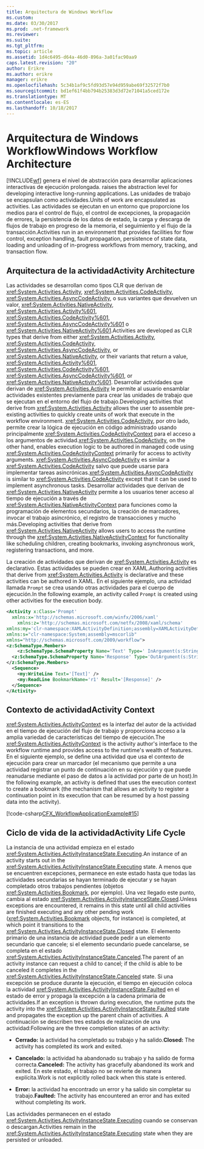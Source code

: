 ```yaml
---
title: Arquitectura de Windows Workflow
ms.custom: 
ms.date: 03/30/2017
ms.prod: .net-framework
ms.reviewer: 
ms.suite: 
ms.tgt_pltfrm: 
ms.topic: article
ms.assetid: 1d4c6495-d64a-46d0-896a-3a01fac90aa9
caps.latest.revision: "20"
author: Erikre
ms.author: erikre
manager: erikre
ms.openlocfilehash: 5c34b1af9c5fd93d57e94d959abe69f32572f7b0
ms.sourcegitcommit: bd1ef61f4bb794b25383d3d72e71041a5ced172e
ms.translationtype: MT
ms.contentlocale: es-ES
ms.lasthandoff: 10/18/2017
---
```

# <a name="windows-workflow-architecture"></a><span data-ttu-id="991d3-102">Arquitectura de Windows Workflow</span><span class="sxs-lookup"><span data-stu-id="991d3-102">Windows Workflow Architecture</span></span>
[!INCLUDE[wf](../../../includes/wf-md.md)]<span data-ttu-id="991d3-103"> genera el nivel de abstracción para desarrollar aplicaciones interactivas de ejecución prolongada.</span><span class="sxs-lookup"><span data-stu-id="991d3-103"> raises the abstraction level for developing interactive long-running applications.</span></span> <span data-ttu-id="991d3-104">Las unidades de trabajo se encapsulan como actividades.</span><span class="sxs-lookup"><span data-stu-id="991d3-104">Units of work are encapsulated as activities.</span></span> <span data-ttu-id="991d3-105">Las actividades se ejecutan en un entorno que proporcione los medios para el control de flujo, el control de excepciones, la propagación de errores, la persistencia de los datos de estado, la carga y descarga de flujos de trabajo en progreso de la memoria, el seguimiento y el flujo de la transacción.</span><span class="sxs-lookup"><span data-stu-id="991d3-105">Activities run in an environment that provides facilities for flow control, exception handling, fault propagation, persistence of state data, loading and unloading of in-progress workflows from memory, tracking, and transaction flow.</span></span>  
  
## <a name="activity-architecture"></a><span data-ttu-id="991d3-106">Arquitectura de la actividad</span><span class="sxs-lookup"><span data-stu-id="991d3-106">Activity Architecture</span></span>  
 <span data-ttu-id="991d3-107">Las actividades se desarrollan como tipos CLR que derivan de <xref:System.Activities.Activity>, <xref:System.Activities.CodeActivity>, <xref:System.Activities.AsyncCodeActivity>, o sus variantes que devuelven un valor, <xref:System.Activities.NativeActivity>, <xref:System.Activities.Activity%601>, <xref:System.Activities.CodeActivity%601>, <xref:System.Activities.AsyncCodeActivity%601> o <xref:System.Activities.NativeActivity%601>.</span><span class="sxs-lookup"><span data-stu-id="991d3-107">Activities are developed as CLR types that derive from either <xref:System.Activities.Activity>, <xref:System.Activities.CodeActivity>, <xref:System.Activities.AsyncCodeActivity>, or <xref:System.Activities.NativeActivity>, or their variants that return a value, <xref:System.Activities.Activity%601>, <xref:System.Activities.CodeActivity%601>, <xref:System.Activities.AsyncCodeActivity%601>, or <xref:System.Activities.NativeActivity%601>.</span></span> <span data-ttu-id="991d3-108">Desarrollar actividades que derivan de <xref:System.Activities.Activity> le permite al usuario ensamblar actividades existentes previamente para crear las unidades de trabajo que se ejecutan en el entorno del flujo de trabajo.</span><span class="sxs-lookup"><span data-stu-id="991d3-108">Developing activities that derive from <xref:System.Activities.Activity> allows the user to assemble pre-existing activities to quickly create units of work that execute in the workflow environment.</span></span> <span data-ttu-id="991d3-109"><xref:System.Activities.CodeActivity>, por otro lado, permite crear la lógica de ejecución en código administrado usando principalmente <xref:System.Activities.CodeActivityContext> para el acceso a los argumentos de actividad.</span><span class="sxs-lookup"><span data-stu-id="991d3-109"><xref:System.Activities.CodeActivity>, on the other hand, enables execution logic to be authored in managed code using <xref:System.Activities.CodeActivityContext> primarily for access to activity arguments.</span></span> <span data-ttu-id="991d3-110"><xref:System.Activities.AsyncCodeActivity> es similar a <xref:System.Activities.CodeActivity> salvo que puede usarse para implementar tareas asincrónicas.</span><span class="sxs-lookup"><span data-stu-id="991d3-110"><xref:System.Activities.AsyncCodeActivity> is similar to <xref:System.Activities.CodeActivity> except that it can be used to implement asynchronous tasks.</span></span> <span data-ttu-id="991d3-111">Desarrollar actividades que derivan de <xref:System.Activities.NativeActivity> permite a los usuarios tener acceso al tiempo de ejecución a través de <xref:System.Activities.NativeActivityContext> para funciones como la programación de elementos secundarios, la creación de marcadores, invocar el trabajo asincrónico, el registro de transacciones y mucho más.</span><span class="sxs-lookup"><span data-stu-id="991d3-111">Developing activities that derive from <xref:System.Activities.NativeActivity> allows users to access the runtime through the <xref:System.Activities.NativeActivityContext> for functionality like scheduling children, creating bookmarks, invoking asynchronous work, registering transactions, and more.</span></span>  
  
 <span data-ttu-id="991d3-112">La creación de actividades que derivan de <xref:System.Activities.Activity> es declarativo. Estas actividades se pueden crear en XAML.</span><span class="sxs-lookup"><span data-stu-id="991d3-112">Authoring activities that derive from <xref:System.Activities.Activity> is declarative and these activities can be authored in XAML.</span></span> <span data-ttu-id="991d3-113">En el siguiente ejemplo, una actividad llamada `Prompt` se crea usando otras actividades para el cuerpo de ejecución.</span><span class="sxs-lookup"><span data-stu-id="991d3-113">In the following example, an activity called `Prompt` is created using other activities for the execution body.</span></span>  
  
```xml  
<Activity x:Class='Prompt'  
  xmlns:x='http://schemas.microsoft.com/winfx/2006/xaml'  
    xmlns:z='http://schemas.microsoft.com/netfx/2008/xaml/schema'  
xmlns:my='clr-namespace:XAMLActivityDefinition;assembly=XAMLActivityDefinition'  
xmlns:s="clr-namespace:System;assembly=mscorlib"  
xmlns="http://schemas.microsoft.com/2009/workflow">  
<z:SchemaType.Members>  
    <z:SchemaType.SchemaProperty Name='Text' Type=' InArgument(s:String)' />  
  <z:SchemaType.SchemaProperty Name='Response' Type='OutArgument(s:String)' />  
</z:SchemaType.Members>  
  <Sequence>  
    <my:WriteLine Text='[Text]' />  
    <my:ReadLine BookmarkName='r1' Result='[Response]' />  
  </Sequence>  
</Activity>  
```  
  
## <a name="activity-context"></a><span data-ttu-id="991d3-114">Contexto de actividad</span><span class="sxs-lookup"><span data-stu-id="991d3-114">Activity Context</span></span>  
 <span data-ttu-id="991d3-115"><xref:System.Activities.ActivityContext> es la interfaz del autor de la actividad en el tiempo de ejecución del flujo de trabajo y proporciona acceso a la amplia variedad de características del tiempo de ejecución.</span><span class="sxs-lookup"><span data-stu-id="991d3-115">The <xref:System.Activities.ActivityContext> is the activity author's interface to the workflow runtime and provides access to the runtime's wealth of features.</span></span> <span data-ttu-id="991d3-116">En el siguiente ejemplo, se define una actividad que usa el contexto de ejecución para crear un marcador (el mecanismo que permite a una actividad registrar un punto de continuación en su ejecución y que puede reanudarse mediante el paso de datos a la actividad por parte de un host).</span><span class="sxs-lookup"><span data-stu-id="991d3-116">In the following example, an activity is defined that uses the execution context to create a bookmark (the mechanism that allows an activity to register a continuation point in its execution that can be resumed by a host passing data into the activity).</span></span>  
  
 [!code-csharp[CFX_WorkflowApplicationExample#15](../../../samples/snippets/csharp/VS_Snippets_CFX/cfx_workflowapplicationexample/cs/program.cs#15)]  
  
## <a name="activity-life-cycle"></a><span data-ttu-id="991d3-117">Ciclo de vida de la actividad</span><span class="sxs-lookup"><span data-stu-id="991d3-117">Activity Life Cycle</span></span>  
 <span data-ttu-id="991d3-118">La instancia de una actividad empieza en el estado <xref:System.Activities.ActivityInstanceState.Executing>.</span><span class="sxs-lookup"><span data-stu-id="991d3-118">An instance of an activity starts out in the <xref:System.Activities.ActivityInstanceState.Executing> state.</span></span> <span data-ttu-id="991d3-119">A menos que se encuentren excepciones, permanece en este estado hasta que todas las actividades secundarias se hayan terminado de ejecutar y se hayan completado otros trabajos pendientes (objetos <xref:System.Activities.Bookmark>, por ejemplo). Una vez llegado este punto, cambia al estado <xref:System.Activities.ActivityInstanceState.Closed>.</span><span class="sxs-lookup"><span data-stu-id="991d3-119">Unless exceptions are encountered, it remains in this state until all child activities are finished executing and any other pending work (<xref:System.Activities.Bookmark> objects, for instance) is completed, at which point it transitions to the <xref:System.Activities.ActivityInstanceState.Closed> state.</span></span> <span data-ttu-id="991d3-120">El elemento primario de una instancia de actividad puede pedir a un elemento secundario que cancele; si el elemento secundario puede cancelarse, se completa en el estado <xref:System.Activities.ActivityInstanceState.Canceled>.</span><span class="sxs-lookup"><span data-stu-id="991d3-120">The parent of an activity instance can request a child to cancel; if the child is able to be canceled it completes in the <xref:System.Activities.ActivityInstanceState.Canceled> state.</span></span> <span data-ttu-id="991d3-121">Si una excepción se produce durante la ejecución, el tiempo en ejecución coloca la actividad <xref:System.Activities.ActivityInstanceState.Faulted> en el estado de error y propaga la excepción a la cadena primaria de actividades.</span><span class="sxs-lookup"><span data-stu-id="991d3-121">If an exception is thrown during execution, the runtime puts the activity into the <xref:System.Activities.ActivityInstanceState.Faulted> state and propagates the exception up the parent chain of activities.</span></span> <span data-ttu-id="991d3-122">A continuación se describen tres estados de realización de una actividad:</span><span class="sxs-lookup"><span data-stu-id="991d3-122">Following are the three completion states of an activity:</span></span>  
  
-   <span data-ttu-id="991d3-123">**Cerrado:** la actividad ha completado su trabajo y ha salido.</span><span class="sxs-lookup"><span data-stu-id="991d3-123">**Closed:** The activity has completed its work and exited.</span></span>  
  
-   <span data-ttu-id="991d3-124">**Cancelado:** la actividad ha abandonado su trabajo y ha salido de forma correcta.</span><span class="sxs-lookup"><span data-stu-id="991d3-124">**Canceled:** The activity has gracefully abandoned its work and exited.</span></span> <span data-ttu-id="991d3-125">En este estado, el trabajo no se revierte de manera explícita.</span><span class="sxs-lookup"><span data-stu-id="991d3-125">Work is not explicitly rolled back when this state is entered.</span></span>  
  
-   <span data-ttu-id="991d3-126">**Error:** la actividad ha encontrado un error y ha salido sin completar su trabajo.</span><span class="sxs-lookup"><span data-stu-id="991d3-126">**Faulted:** The activity has encountered an error and has exited without completing its work.</span></span>  
  
 <span data-ttu-id="991d3-127">Las actividades permanecen en el estado <xref:System.Activities.ActivityInstanceState.Executing> cuando se conservan o descargan.</span><span class="sxs-lookup"><span data-stu-id="991d3-127">Activities remain in the <xref:System.Activities.ActivityInstanceState.Executing> state when they are persisted or unloaded.</span></span>

